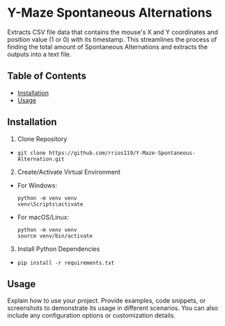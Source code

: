 # Y-Maze Spontaneous Alternations

Extracts CSV file data that contains the mouse's X and Y coordinates and position value (1 or 0) with its timestamp. This streamlines the process of finding the total amount of Spontaneous Alternations and extracts the outputs into a text file.

## Table of Contents

- [Installation](#installation)
- [Usage](#usage)

## Installation

1. Clone Repository
- ``` git clone https://github.com/rrios119/Y-Maze-Spontaneous-Alternation.git ```

2. Create/Activate Virtual Environment
- For Windows:
  ```
  python -m venv venv
  venv\Scripts\activate
  ```
- For macOS/Linux:
  ```
  python -m venv venv
  source venv/bin/activate
  ```

3. Install Python Dependencies
- ``` pip install -r requirements.txt ```

## Usage

Explain how to use your project. Provide examples, code snippets, or screenshots to demonstrate its usage in different scenarios. You can also include any configuration options or customization details.

